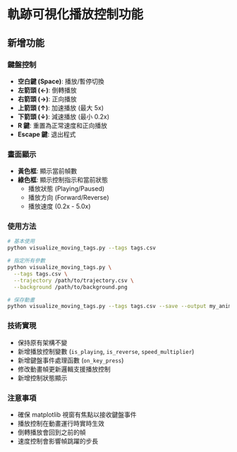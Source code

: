 # 軌跡可視化播放控制功能

## 新增功能

### 鍵盤控制
- **空白鍵 (Space)**: 播放/暫停切換
- **左箭頭 (←)**: 倒轉播放
- **右箭頭 (→)**: 正向播放
- **上箭頭 (↑)**: 加速播放 (最大 5x)
- **下箭頭 (↓)**: 減速播放 (最小 0.2x)
- **R 鍵**: 重置為正常速度和正向播放
- **Escape 鍵**: 退出程式

### 畫面顯示
- **黃色框**: 顯示當前幀數
- **綠色框**: 顯示控制指示和當前狀態
  - 播放狀態 (Playing/Paused)
  - 播放方向 (Forward/Reverse)
  - 播放速度 (0.2x - 5.0x)

### 使用方法
```bash
# 基本使用
python visualize_moving_tags.py --tags tags.csv

# 指定所有參數
python visualize_moving_tags.py \
  --tags tags.csv \
  --trajectory /path/to/trajectory.csv \
  --background /path/to/background.png

# 保存動畫
python visualize_moving_tags.py --tags tags.csv --save --output my_animation.mp4
```

### 技術實現
- 保持原有架構不變
- 新增播放控制變數 (`is_playing`, `is_reverse`, `speed_multiplier`)
- 新增鍵盤事件處理函數 (`on_key_press`)
- 修改動畫幀更新邏輯支援播放控制
- 新增控制狀態顯示

### 注意事項
- 確保 matplotlib 視窗有焦點以接收鍵盤事件
- 播放控制在動畫運行時實時生效
- 倒轉播放會回到之前的幀
- 速度控制會影響幀跳躍的步長
